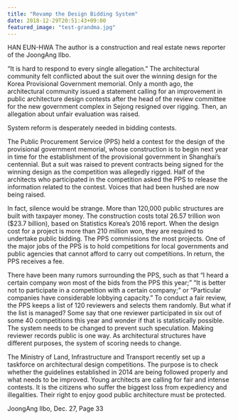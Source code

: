 ```yaml
---
title: "Revamp the Design Bidding System"
date: 2018-12-29T20:51:43+09:00
featured_image: "test-grandma.jpg"
---
```


HAN EUN-HWA 
The author is a construction and real estate news reporter of the JoongAng Ilbo. 

“It is hard to respond to every single allegation.” The architectural community felt conflicted about the suit over the winning design for the Korea Provisional Government memorial. Only a month ago, the architectural community issued a statement calling for an improvement in public architecture design contests after the head of the review committee for the new government complex in Sejong resigned over rigging. Then, an allegation about unfair evaluation was raised. 

System reform is desperately needed in bidding contests. 

The Public Procurement Service (PPS) held a contest for the design of the provisional government memorial, whose construction is to begin next year in time for the establishment of the provisional government in Shanghai’s centennial. But a suit was raised to prevent contracts being signed for the winning design as the competition was allegedly rigged. Half of the architects who participated in the competition asked the PPS to release the information related to the contest. Voices that had been hushed are now being raised.

In fact, silence would be strange. More than 120,000 public structures are built with taxpayer money. The construction costs total 26.57 trillion won ($23.7 billion), based on Statistics Korea’s 2016 report. When the design cost for a project is more than 210 million won, they are required to undertake public bidding. The PPS commissions the most projects. One of the major jobs of the PPS is to hold competitions for local governments and public agencies that cannot afford to carry out competitions. In return, the PPS receives a fee.

There have been many rumors surrounding the PPS, such as that “I heard a certain company won most of the bids from the PPS this year;” “It is better not to participate in a competition with a certain company;” or “Particular companies have considerable lobbying capacity.”
To conduct a fair review, the PPS keeps a list of 120 reviewers and selects them randomly. But what if the list is managed? Some say that one reviewer participated in six out of some 40 competitions this year and wonder if that is statistically possible. The system needs to be changed to prevent such speculation. Making reviewer records public is one way. As architectural structures have different purposes, the system of scoring needs to change.

The Ministry of Land, Infrastructure and Transport recently set up a taskforce on architectural design competitions. The purpose is to check whether the guidelines established in 2014 are being followed properly and what needs to be improved. Young architects are calling for fair and intense contests. It is the citizens who suffer the biggest loss from expediency and illegalities. Their right to enjoy good public architecture must be protected. 

JoongAng Ilbo, Dec. 27, Page 33